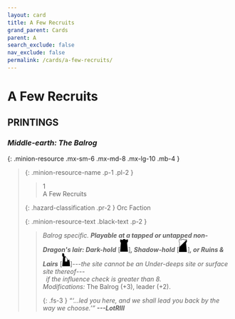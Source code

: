 ```yaml
---
layout: card
title: A Few Recruits
grand_parent: Cards
parent: A
search_exclude: false
nav_exclude: false
permalink: /cards/a-few-recruits/
---
```


# A Few Recruits


## PRINTINGS


### _Middle-earth: The Balrog_

{: .minion-resource .mx-sm-6 .mx-md-8 .mx-lg-10 .mb-4 }
> {: .minion-resource-name .p-1 .pl-2 }
> > <div class="hazard-mp">1</div>
> > <div class="card-name">A Few Recruits</div>
>
> {: .hazard-classification .pr-2 }
> Orc Faction
>
> {: .minion-resource-text .black-text .p-2 }
> > _Balrog specific._ ***Playable at a tapped or untapped non-Dragon's lair: Dark-hold*** <nobr>[<img src="/assets/images/dark-hold.svg">]</nobr>***, Shadow-hold*** <nobr>[<img src="/assets/images/shadow-hold.svg">]</nobr>***, or Ruins & Lairs*** <nobr>[<img src="/assets/images/ruinlair.svg">]</nobr>---_the site cannot be an Under-deeps site or surface site thereof_---<br>&ensp;_if the influence check is greater than 8._ <br>_Modifications:_ The Balrog (+3), leader (+2).   
> > 
> > {: .fs-3 } 
> > _“‘...led you here, and we shall lead you back by the way we choose.’”_ ***---&#65279;LotRIII*** 
> 
